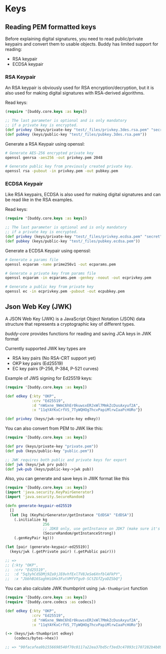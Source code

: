 # Keys

## Reading PEM formatted keys

Before explaining digital signatures, you need to read public/private
keypairs and convert them to usable objects. Buddy has limited support
for reading:

- RSA keypair
- ECDSA keypair


### RSA Keypair

An RSA keypair is obviously used for RSA encryption/decryption, but it
is also used for making digital signatures with RSA-derived
algorithms.

Read keys:

```clojure
(require '[buddy.core.keys :as keys])

;; The last parameter is optional and is only mandatory
;; if a private key is encrypted.
(def privkey (keys/private-key "test/_files/privkey.3des.rsa.pem" "secret")
(def pubkey (keys/public-key "test/_files/pubkey.3des.rsa.pem"))
```

Generate a RSA Keypair using openssl:

```bash
# Generate AES-256 encrypted private key
openssl genrsa -aes256 -out privkey.pem 2048

# Generate public key from previously created private key.
openssl rsa -pubout -in privkey.pem -out pubkey.pem
```


### ECDSA Keypair

Like RSA keypairs, ECDSA is also used for making digital signatures
and can be read like in the RSA examples.

Read keys:

```clojure
(require '[buddy.core.keys :as keys])

;; The last parameter is optional and is only mandatory
;; if a private key is encrypted.
(def privkey (keys/private-key "test/_files/privkey.ecdsa.pem" "secret")
(def pubkey (keys/public-key "test/_files/pubkey.ecdsa.pem"))
```

Generate a ECDSA Keypair using openssl:

```bash
# Generate a params file
openssl ecparam -name prime256v1 -out ecparams.pem

# Generate a private key from params file
openssl ecparam -in ecparams.pem -genkey -noout -out ecprivkey.pem

# Generate a public key from private key
openssl ec -in ecprivkey.pem -pubout -out ecpubkey.pem
```

## Json Web Key (JWK)

A JSON Web Key (JWK) is a JavaScript Object Notation (JSON) data
structure that represents a cryptographic key of different types.

_buddy-core_ provides functions for reading and saving JCA keys in JWK
format

Currently supported JWK key types are

* RSA key pairs (No RSA-CRT support yet)
* OKP key pairs (Ed25519)
* EC key pairs (P-256, P-384, P-521 curves)

Example of JWS signing for Ed25519 keys:

```clojure
(require '[buddy.core.keys :as keys])

(def edkey {:kty "OKP",
            :crv "Ed25519",
            :d "nWGxne_9WmC6hEr0kuwsxERJxWl7MmkZcDusAxyuf2A",
            :x "11qYAYKxCrfVS_7TyWQHOg7hcvPapiMlrwIaaPcHURo"})

(def privkey (keys/jwk->private-key edkey))
```

You can also convert from PEM to JWK like this:

```clojure
(require '[buddy.core.keys :as keys])

(def prv (keys/private-key "private.pem"))
(def pub (keys/public-key "public.pem"))

;; JWK requires both public and private keys for export
(def jwk (keys/jwk prv pub))
(def jwk-pub (keys/public-key->jwk pub))
```

Also, you can generate and save keys in JWK format like this

```clojure
(require '[buddy.core.keys :as keys])
(import 'java.security.KeyPairGenerator)
(import 'java.security.SecureRandom)

(defn generate-keypair-ed25519
  []
  (let [kg (KeyPairGenerator/getInstance "EdDSA" "EdDSA")]
    (.initialize kg
                 256
                 ;; JDK8 only, use getInstance on JDK7 (make sure it's true random source)
                 (SecureRandom/getInstanceStrong))
    (.genKeyPair kg)))

(let [pair (generate-keypair-ed25519)]
  (keys/jwk (.getPrivate pair) (.getPublic pair)))

;; =>
;; {:kty "OKP",
;;  :crv "Ed25519",
;;  :d "5q3yhCdSDMj9Za9jJE0vhfExlTV8JeSe6XnfblAFkPY",
;;  :x "JbbhB16SaghHiGHx3FutVMfVTgu9-SCtZGfZyoDZSbQ"}
```

You can also calculate JWK thumbprint using `jwk-thumbprint` function


```clojure
(require '[buddy.core.keys :as keys])
(require '[buddy.core.codecs :as codecs])

(def edkey {:kty "OKP",
            :crv "Ed25519",
            :d "nWGxne_9WmC6hEr0kuwsxERJxWl7MmkZcDusAxyuf2A",
            :x "11qYAYKxCrfVS_7TyWQHOg7hcvPapiMlrwIaaPcHURo"})

(-> (keys/jwk-thumbprint edkey)
    (codecs/bytes->hex))

;; => "90facafea9b1556698540f70c0117a22ea37bd5cf3ed3c47093c1707282b4b89"
```
